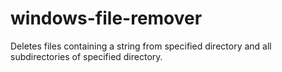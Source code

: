# windows-file-remover
Deletes files containing a string from specified directory and all subdirectories of specified directory.
